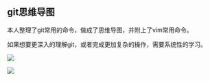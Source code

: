 ## git思维导图

 本人整理了git常用的命令，做成了思维导图，并附上了vim常用命令。
 
 如果想要更深入的理解git，或者完成更加复杂的操作，需要系统性的学习。

![](https://github.com/mtonhuang/bolg/blob/master/git%E6%80%9D%E7%BB%B4%E5%AF%BC%E5%9B%BE/images/git%E5%91%BD%E4%BB%A4%E6%80%9D%E7%BB%B4%E5%AF%BC%E5%9B%BE.png)

![](https://github.com/mtonhuang/bolg/blob/master/git%E6%80%9D%E7%BB%B4%E5%AF%BC%E5%9B%BE/images/git%E7%BB%88%E7%AB%AFvim%E5%B8%B8%E7%94%A8%E6%93%8D%E4%BD%9C.png)
